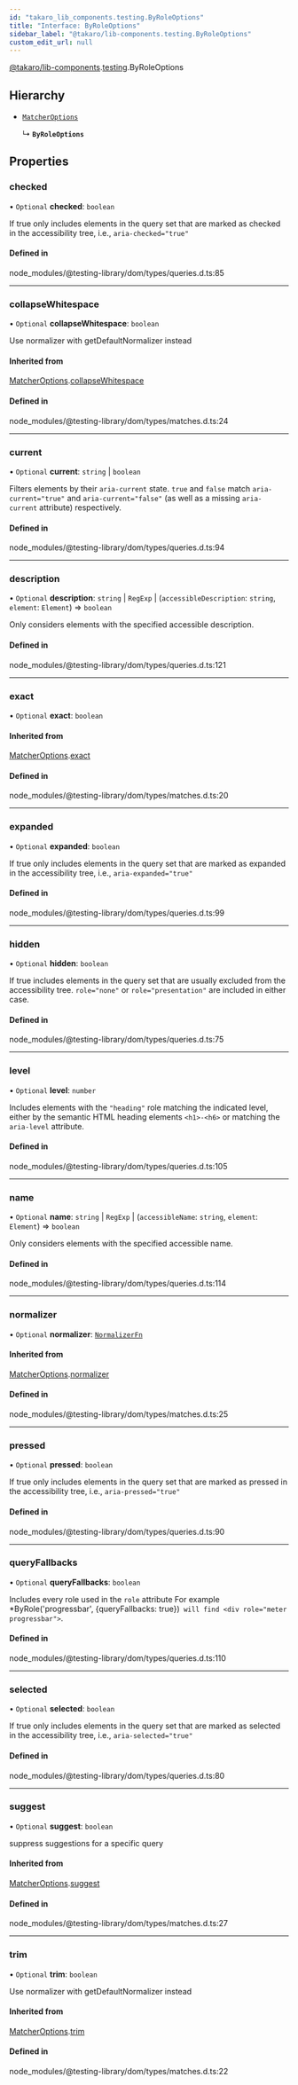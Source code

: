 ```yaml
---
id: "takaro_lib_components.testing.ByRoleOptions"
title: "Interface: ByRoleOptions"
sidebar_label: "@takaro/lib-components.testing.ByRoleOptions"
custom_edit_url: null
---
```


[@takaro/lib-components](../modules/takaro_lib_components.md).[testing](../namespaces/takaro_lib_components.testing.md).ByRoleOptions

## Hierarchy

- [`MatcherOptions`](takaro_lib_components.testing.MatcherOptions.md)

  ↳ **`ByRoleOptions`**

## Properties

### checked

• `Optional` **checked**: `boolean`

If true only includes elements in the query set that are marked as
checked in the accessibility tree, i.e., `aria-checked="true"`

#### Defined in

node_modules/@testing-library/dom/types/queries.d.ts:85

___

### collapseWhitespace

• `Optional` **collapseWhitespace**: `boolean`

Use normalizer with getDefaultNormalizer instead

#### Inherited from

[MatcherOptions](takaro_lib_components.testing.MatcherOptions.md).[collapseWhitespace](takaro_lib_components.testing.MatcherOptions.md#collapsewhitespace)

#### Defined in

node_modules/@testing-library/dom/types/matches.d.ts:24

___

### current

• `Optional` **current**: `string` \| `boolean`

Filters elements by their `aria-current` state. `true` and `false` match `aria-current="true"` and `aria-current="false"` (as well as a missing `aria-current` attribute) respectively.

#### Defined in

node_modules/@testing-library/dom/types/queries.d.ts:94

___

### description

• `Optional` **description**: `string` \| `RegExp` \| (`accessibleDescription`: `string`, `element`: `Element`) => `boolean`

Only considers elements with the specified accessible description.

#### Defined in

node_modules/@testing-library/dom/types/queries.d.ts:121

___

### exact

• `Optional` **exact**: `boolean`

#### Inherited from

[MatcherOptions](takaro_lib_components.testing.MatcherOptions.md).[exact](takaro_lib_components.testing.MatcherOptions.md#exact)

#### Defined in

node_modules/@testing-library/dom/types/matches.d.ts:20

___

### expanded

• `Optional` **expanded**: `boolean`

If true only includes elements in the query set that are marked as
expanded in the accessibility tree, i.e., `aria-expanded="true"`

#### Defined in

node_modules/@testing-library/dom/types/queries.d.ts:99

___

### hidden

• `Optional` **hidden**: `boolean`

If true includes elements in the query set that are usually excluded from
the accessibility tree. `role="none"` or `role="presentation"` are included
in either case.

#### Defined in

node_modules/@testing-library/dom/types/queries.d.ts:75

___

### level

• `Optional` **level**: `number`

Includes elements with the `"heading"` role matching the indicated level,
either by the semantic HTML heading elements `<h1>-<h6>` or matching
the `aria-level` attribute.

#### Defined in

node_modules/@testing-library/dom/types/queries.d.ts:105

___

### name

• `Optional` **name**: `string` \| `RegExp` \| (`accessibleName`: `string`, `element`: `Element`) => `boolean`

Only considers elements with the specified accessible name.

#### Defined in

node_modules/@testing-library/dom/types/queries.d.ts:114

___

### normalizer

• `Optional` **normalizer**: [`NormalizerFn`](../namespaces/takaro_lib_components.testing.md#normalizerfn)

#### Inherited from

[MatcherOptions](takaro_lib_components.testing.MatcherOptions.md).[normalizer](takaro_lib_components.testing.MatcherOptions.md#normalizer)

#### Defined in

node_modules/@testing-library/dom/types/matches.d.ts:25

___

### pressed

• `Optional` **pressed**: `boolean`

If true only includes elements in the query set that are marked as
pressed in the accessibility tree, i.e., `aria-pressed="true"`

#### Defined in

node_modules/@testing-library/dom/types/queries.d.ts:90

___

### queryFallbacks

• `Optional` **queryFallbacks**: `boolean`

Includes every role used in the `role` attribute
For example *ByRole('progressbar', {queryFallbacks: true})` will find <div role="meter progressbar">`.

#### Defined in

node_modules/@testing-library/dom/types/queries.d.ts:110

___

### selected

• `Optional` **selected**: `boolean`

If true only includes elements in the query set that are marked as
selected in the accessibility tree, i.e., `aria-selected="true"`

#### Defined in

node_modules/@testing-library/dom/types/queries.d.ts:80

___

### suggest

• `Optional` **suggest**: `boolean`

suppress suggestions for a specific query

#### Inherited from

[MatcherOptions](takaro_lib_components.testing.MatcherOptions.md).[suggest](takaro_lib_components.testing.MatcherOptions.md#suggest)

#### Defined in

node_modules/@testing-library/dom/types/matches.d.ts:27

___

### trim

• `Optional` **trim**: `boolean`

Use normalizer with getDefaultNormalizer instead

#### Inherited from

[MatcherOptions](takaro_lib_components.testing.MatcherOptions.md).[trim](takaro_lib_components.testing.MatcherOptions.md#trim)

#### Defined in

node_modules/@testing-library/dom/types/matches.d.ts:22

